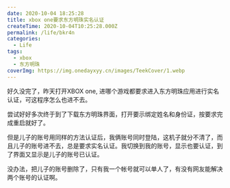 ```yaml
---
date: 2020-10-04 18:25:28
title: xbox one要求东方明珠实名认证
createTime: 2020-10-04T10:25:28.000Z
permalink: /life/bkr4n
categories:
  - Life
tags:
  - xbox
  - 东方明珠
coverImg: https://img.onedayxyy.cn/images/TeekCover/1.webp
---
```


好久没完了，昨天打开XBOX one, 进哪个游戏都要求进入东方明珠应用进行实名认证，可这程序怎么也进不去。

尝试好好多次终于到了下载东方明珠界面，打开要示绑定姓名和身份证，按要求完成重启就好了。

但是儿子的账号用同样的方法认证后，我俩账号同时登陆，这机子就分不清了，而且儿子的账号进不去，总是要求实名认证。我切换到我的账号，显示也要认证，到了界面又显示是儿子的账号已认证。

没办法，把儿子的账号删除了，只有我一个帐号就可以单人了，有没有网友能解决两个账号的认证啊。
